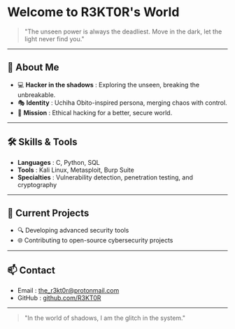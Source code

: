 # Welcome to R3KT0R's World

> "The unseen power is always the deadliest. Move in the dark, let the light never find you."

---

## 👾 About Me

- 💻 **Hacker in the shadows** : Exploring the unseen, breaking the unbreakable.
- 🎭 **Identity** : Uchiha Obito-inspired persona, merging chaos with control.
- 🔐 **Mission** : Ethical hacking for a better, secure world.

---

## 🛠️ Skills & Tools

- **Languages** : C, Python, SQL
- **Tools** : Kali Linux, Metasploit, Burp Suite
- **Specialties** : Vulnerability detection, penetration testing, and cryptography

---

## 🚀 Current Projects

- 🔍 Developing advanced security tools
- 🌐 Contributing to open-source cybersecurity projects

---

## 📫 Contact

- Email : [the_r3kt0r@protonmail.com](mailto:the_r3kt0r@protonmail.com)
- GitHub : [github.com/R3KT0R](https://github.com/R3KT0R)

---

> "In the world of shadows, I am the glitch in the system."
